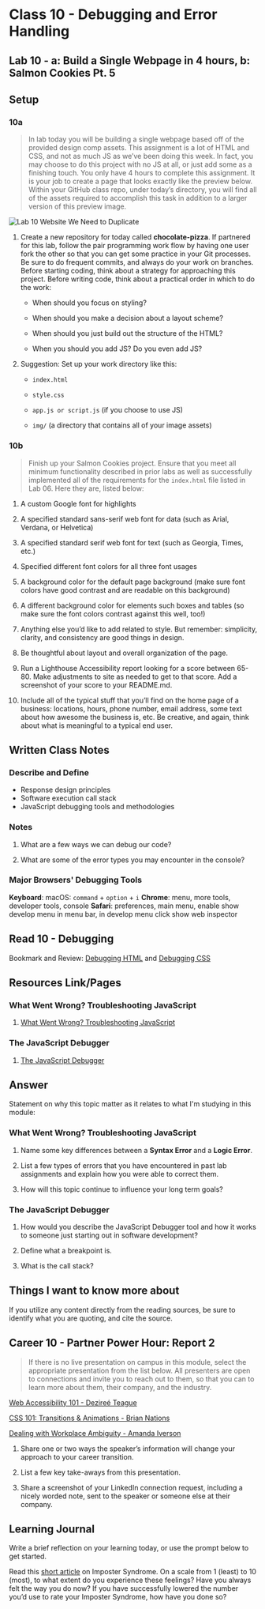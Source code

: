 # Class 10 - Debugging and Error Handling

## Lab 10 - a: Build a Single Webpage in 4 hours, b: Salmon Cookies Pt. 5

## Setup

### 10a

> In lab today you will be building a single webpage based off of the provided design comp assets. This assignment is a lot of HTML and CSS, and not as much JS as we’ve been doing this week. In fact, you may choose to do this project with no JS at all, or just add some as a finishing touch. You only have 4 hours to complete this assignment. It is your job to create a page that looks exactly like the preview below. Within your GitHub class repo, under today’s directory, you will find all of the assets required to accomplish this task in addition to a larger version of this preview image.

![Lab 10 Website We Need to Duplicate](https://codefellows.github.io/code-201-guide/curriculum/class-10/lab-a/lab-assets/PREVIEW.jpg)

1. Create a new repository for today called **chocolate-pizza**. If partnered for this lab, follow the pair programming work flow by having one user fork the other so that you can get some practice in your Git processes. Be sure to do frequent commits, and always do your work on branches. Before starting coding, think about a strategy for approaching this project. Before writing code, think about a practical order in which to do the work:
    - When should you focus on styling?

    - When should you make a decision about a layout scheme?

    - When should you just build out the structure of the HTML?

    - When you should you add JS? Do you even add JS?

2. Suggestion: Set up your work directory like this:

    - `index.html`

    - `style.css`

    - `app.js or script.js` (if you choose to use JS)

    - `img/` (a directory that contains all of your image assets)

### 10b

> Finish up your Salmon Cookies project. Ensure that you meet all minimum functionality described in prior labs as well as successfully implemented all of the requirements for the `index.html` file listed in Lab 06. Here they are, listed below:

  1. A custom Google font for highlights

  2. A specified standard sans-serif web font for data (such as Arial, Verdana, or Helvetica)

  3. A specified standard serif web font for text (such as Georgia, Times, etc.)

  4. Specified different font colors for all three font usages

  5. A background color for the default page background (make sure font colors have good contrast and are readable on this background)

  6. A different background color for elements such boxes and tables (so make sure the font colors contrast against this well, too!)

  7. Anything else you’d like to add related to style. But remember: simplicity, clarity, and consistency are good things in design.

  8. Be thoughtful about layout and overall organization of the page.

  9. Run a Lighthouse Accessibility report looking for a score between 65-80. Make adjustments to site as needed to get to that score. Add a screenshot of your score to your README.md.

  10. Include all of the typical stuff that you’ll find on the home page of a business: locations, hours, phone number, email address, some text about how awesome the business is, etc. Be creative, and again, think about what is meaningful to a typical end user.

## Written Class Notes

### Describe and Define

- Response design principles
- Software execution call stack
- JavaScript debugging tools and methodologies

### Notes

1. What are a few ways we can debug our code?

2. What are some of the error types you may encounter in the console?

### Major Browsers' Debugging Tools

**Keyboard**: macOS: `command` + `option` + `i`
**Chrome**: menu, more tools, developer tools, console
**Safari**: preferences, main menu, enable show develop menu in menu bar, in develop menu click show web inspector











## Read 10 - Debugging

Bookmark and Review: [Debugging HTML](https://developer.mozilla.org/en-US/docs/Learn/HTML/Introduction_to_HTML/Debugging_HTML) and [Debugging CSS](https://developer.mozilla.org/en-US/docs/Learn/CSS/Building_blocks/Debugging_CSS)

## Resources Link/Pages

### What Went Wrong? Troubleshooting JavaScript

1. [What Went Wrong? Troubleshooting JavaScript](https://developer.mozilla.org/en-US/docs/Learn/JavaScript/First_steps/What_went_wrong)

### The JavaScript Debugger

1. [The JavaScript Debugger](https://developer.mozilla.org/en-US/docs/Learn/Common_questions/What_are_browser_developer_tools#the_javascript_debugger)

## Answer

Statement on why this topic matter as it relates to what I'm studying in this module:

### What Went Wrong? Troubleshooting JavaScript

1. Name some key differences between a **Syntax Error** and a **Logic Error**.


2. List a few types of errors that you have encountered in past lab assignments and explain how you were able to correct them.


3. How will this topic continue to influence your long term goals?

### The JavaScript Debugger

1. How would you describe the JavaScript Debugger tool and how it works to someone just starting out in software development?


2. Define what a breakpoint is.


3. What is the call stack?

## Things I want to know more about

If you utilize any content directly from the reading sources, be sure to identify what you are quoting, and cite the source.

## Career 10 - Partner Power Hour: Report 2

> If there is no live presentation on campus in this module, select the appropriate presentation from the list below. All presenters are open to connections and invite you to reach out to them, so that you can to learn more about them, their company, and the industry.

[Web Accessibility 101 - Dezireé Teague](https://www.youtube.com/watch?v=JW0K87kaDng)

[CSS 101: Transitions & Animations - Brian Nations](https://www.youtube.com/watch?v=sqc-5AFKwxM)

[Dealing with Workplace Ambiguity - Amanda Iverson](https://www.youtube.com/watch?v=mndjhcnChGI)

1. Share one or two ways the speaker’s information will change your approach to your career transition.

2. List a few key take-aways from this presentation.

3. Share a screenshot of your LinkedIn connection request, including a nicely worded note, sent to the speaker or someone else at their company.

## Learning Journal 

Write a brief reflection on your learning today, or use the prompt below to get started.

Read this [short article](https://asana.com/resources/impostor-syndrome) on Imposter Syndrome. On a scale from 1 (least) to 10 (most), to what extent do you experience these feelings? Have you always felt the way you do now? If you have successfully lowered the number you’d use to rate your Imposter Syndrome, how have you done so?